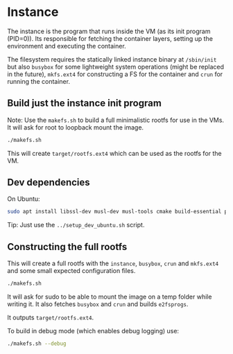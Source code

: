 # Instance

The instance is the program that runs inside the VM (as its init program (PID=0)).
Its responsible for fetching the container layers, setting up the environment and executing the container.

The filesystem requires the statically linked instance binary at `/sbin/init` but also `busybox` for some lightweight system operations (might be replaced in the future), `mkfs.ext4` for constructing a FS for the container and `crun` for running the container.

## Build just the instance init program

Note: Use the `makefs.sh` to build a full minimalistic rootfs for use in the VMs. It will ask for root to loopback mount the image.
```bash
./makefs.sh
```
This will create `target/rootfs.ext4` which can be used as the rootfs for the VM.

## Dev dependencies

On Ubuntu:
```bash
sudo apt install libssl-dev musl-dev musl-tools cmake build-essential protobuf-compiler
```

Tip: Just use the `../setup_dev_ubuntu.sh` script.

## Constructing the full rootfs

This will create a full rootfs with the `instance`, `busybox`, `crun` and `mkfs.ext4` and some small expected configuration files.

```bash
./makefs.sh
```

It will ask for sudo to be able to mount the image on a temp folder while writing it.
It also fetches `busybox` and `crun` and builds `e2fsprogs`.

It outputs `target/rootfs.ext4`.

To build in debug mode (which enables debug logging) use:
```bash
./makefs.sh --debug
```
